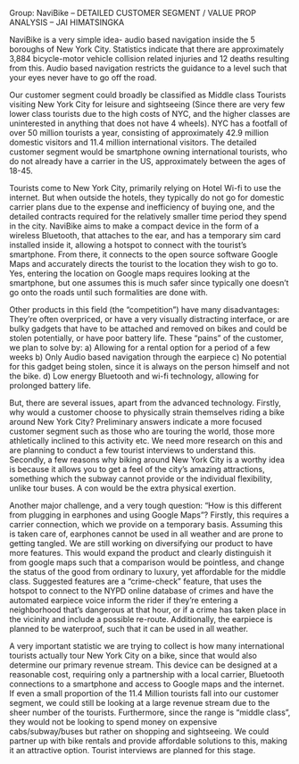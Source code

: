 Group: NaviBike – DETAILED CUSTOMER SEGMENT / VALUE PROP ANALYSIS – JAI HIMATSINGKA 

NaviBike is a very simple idea- audio based navigation inside the 5 boroughs of New York City. Statistics indicate that there are approximately 3,884 bicycle-motor vehicle collision related injuries and 12 deaths resulting from this. Audio based navigation restricts the guidance to a level such that your eyes never have to go off the road. 

Our customer segment could broadly be classified as Middle class Tourists visiting New York City for leisure and sightseeing (Since there are very few lower class tourists due to the high costs of NYC, and the higher classes are uninterested in anything that does not have 4 wheels). NYC has a footfall of over 50 million tourists a year, consisting of approximately 42.9 million domestic visitors and 11.4 million international visitors. The detailed customer segment would be smartphone owning international tourists, who do not already have a carrier in the US, approximately between the ages of 18-45.

Tourists come to New York City, primarily relying on Hotel Wi-fi to use the internet. But when outside the hotels, they typically do not go for domestic carrier plans due to the expense and inefficiency of buying one, and the detailed contracts required for the relatively smaller time period they spend in the city. NaviBike aims to make a compact device in the form of a wireless Bluetooth, that attaches to the ear, and has a temporary sim card installed inside it, allowing a hotspot to connect with the tourist’s smartphone. From there, it connects to the open source software Google Maps and accurately directs the tourist to the location they wish to go to. Yes, entering the location on Google maps requires looking at the smartphone, but one assumes this is much safer since typically one doesn’t go onto the roads until such formalities are done with. 

Other products in this field (the “competition”) have many disadvantages: They’re often overpriced, or have a very visually distracting interface, or are bulky gadgets that have to be attached and removed on bikes and could be stolen potentially, or have poor battery life. These “pains” of the customer, we plan to solve by:
a)	Allowing for a rental option for a period of a few weeks
b)	Only Audio based navigation through the earpiece
c)	No potential for this gadget being stolen, since it is always on the person himself and not the bike. 
d)	Low energy Bluetooth and wi-fi technology, allowing for prolonged battery life. 

But, there are several issues, apart from the advanced technology. Firstly, why would a customer choose to physically strain themselves riding a bike around New York City? Preliminary answers indicate a more focused customer segment such as those who are touring the world, those more athletically inclined to this activity etc. We need more research on this and are planning to conduct a few tourist interviews to understand this. Secondly, a few reasons why biking around New York City is a worthy idea is because it allows you to get a feel of the city’s amazing attractions, something which the subway cannot provide or the individual flexibility, unlike tour buses. A con would be the extra physical exertion. 

Another major challenge, and a very tough question: “How is this different from plugging in earphones and using Google Maps”? Firstly, this requires a carrier connection, which we provide on a temporary basis. Assuming this is taken care of, earphones cannot be used in all weather and are prone to getting tangled. We are still working on diversifying our product to have more features. This would expand the product and clearly distinguish it from google maps such that a comparison would be pointless, and change the status of the good from ordinary to luxury, yet affordable for the middle class. Suggested features are a “crime-check” feature, that uses the hotspot to connect to the NYPD online database of crimes and have the automated earpiece voice inform the rider if they’re entering a neighborhood that’s dangerous at that hour, or if a crime has taken place in the vicinity and include a possible re-route. Additionally, the earpiece is planned to be waterproof, such that it can be used in all weather. 

A very important statistic we are trying to collect is how many international tourists actually tour New York City on a bike, since that would also determine our primary revenue stream. This device can be designed at a reasonable cost, requiring only a partnership with a local carrier, Bluetooth connections to a smartphone and access to Google maps and the internet. If even a small proportion of the 11.4 Million tourists fall into our customer segment, we could still be looking at a large revenue stream due to the sheer number of the tourists. Furthermore, since the range is “middle class”, they would not be looking to spend money on expensive cabs/subway/buses but rather on shopping and sightseeing. We could partner up with bike rentals and provide affordable solutions to this, making it an attractive option. Tourist interviews are planned for this stage. 



